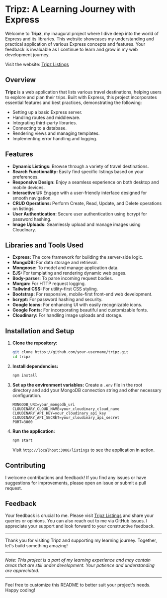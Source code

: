 # Tripz: A Learning Journey with Express

Welcome to **Tripz**, my inaugural project where I dive deep into the world of Express and its libraries. This website showcases my understanding and practical application of various Express concepts and features. Your feedback is invaluable as I continue to learn and grow in my web development journey. 

Visit the website: [Tripz Listings](https://tripz.onrender.com/listings)

## Overview

**Tripz** is a web application that lists various travel destinations, helping users to explore and plan their trips. Built with Express, this project incorporates essential features and best practices, demonstrating the following:

- Setting up a basic Express server.
- Handling routes and middleware.
- Integrating third-party libraries.
- Connecting to a database.
- Rendering views and managing templates.
- Implementing error handling and logging.

## Features

- **Dynamic Listings:** Browse through a variety of travel destinations.
- **Search Functionality:** Easily find specific listings based on your preferences.
- **Responsive Design:** Enjoy a seamless experience on both desktop and mobile devices.
- **Interactive UI:** Engage with a user-friendly interface designed for smooth navigation.
- **CRUD Operations:** Perform Create, Read, Update, and Delete operations on listings.
- **User Authentication:** Secure user authentication using bcrypt for password hashing.
- **Image Uploads:** Seamlessly upload and manage images using Cloudinary.

## Libraries and Tools Used

- **Express:** The core framework for building the server-side logic.
- **MongoDB:** For data storage and retrieval.
- **Mongoose:** To model and manage application data.
- **EJS:** For templating and rendering dynamic web pages.
- **Body-parser:** To parse incoming request bodies.
- **Morgan:** For HTTP request logging.
- **Tailwind CSS:** For utility-first CSS styling.
- **Bootstrap:** For responsive, mobile-first front-end web development.
- **bcrypt:** For password hashing and security.
- **Google Icons:** For enhancing UI with easily recognizable icons.
- **Google Fonts:** For incorporating beautiful and customizable fonts.
- **Cloudinary:** For handling image uploads and storage.

## Installation and Setup

1. **Clone the repository:**
    ```bash
    git clone https://github.com/your-username/tripz.git
    cd tripz
    ```

2. **Install dependencies:**
    ```bash
    npm install
    ```

3. **Set up the environment variables:**
    Create a `.env` file in the root directory and add your MongoDB connection string and other necessary configuration.
    ```env
    MONGODB_URI=your_mongodb_uri
    CLOUDINARY_CLOUD_NAME=your_cloudinary_cloud_name
    CLOUDINARY_API_KEY=your_cloudinary_api_key
    CLOUDINARY_API_SECRET=your_cloudinary_api_secret
    PORT=3000
    ```

4. **Run the application:**
    ```bash
    npm start
    ```
    Visit `http://localhost:3000/listings` to see the application in action.

## Contributing

I welcome contributions and feedback! If you find any issues or have suggestions for improvements, please open an issue or submit a pull request. 

## Feedback

Your feedback is crucial to me. Please visit [Tripz Listings](https://tripz.onrender.com/listings) and share your queries or opinions. You can also reach out to me via GitHub issues. I appreciate your support and look forward to your constructive feedback.

---

Thank you for visiting Tripz and supporting my learning journey. Together, let's build something amazing!

---

*Note: This project is a part of my learning experience and may contain areas that are still under development. Your patience and understanding are appreciated.*

---

Feel free to customize this README to better suit your project's needs. Happy coding!

